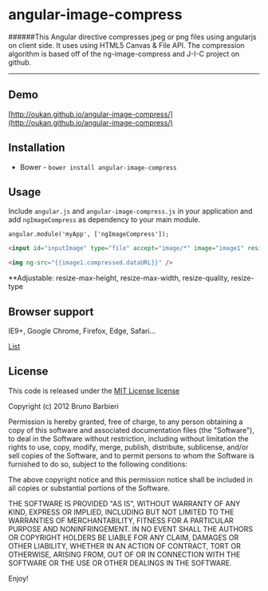 angular-image-compress
=================

######This Angular directive compresses jpeg or png files using angularjs on client side. It uses using HTML5 Canvas &amp; File API. The compression algorithm is based off of the ng-image-compress and J-I-C project on github. 

-----------

Demo
-------------
[http://oukan.github.io/angular-image-compress/](http://oukan.github.io/angular-image-compress/)

Installation
-------------
 - Bower -  `bower install angular-image-compress`


Usage
-------

Include `angular.js` and `angular-image-compress.js` in your application and add `ngImageCompress` as dependency to your main module.

```
angular.module('myApp', ['ngImageCompress']);
```

```html
<input id="inputImage" type="file" accept="image/*" image="image1" resize-max-height="800" resize-max-width="800" resize-quality="0.7" resize-type="image/jpg" ng-image-compress />
```

```html
<img ng-src="{{image1.compressed.dataURL}}" />
```

**Adjustable: resize-max-height, resize-max-width, resize-quality, resize-type


Browser support
-------
IE9+, Google Chrome, Firefox, Edge, Safari... 

[List](http://caniuse.com/#search=canvas)

License
-------

This code is released under the [MIT License
license](http://opensource.org/licenses/MIT)

Copyright (c) 2012 Bruno Barbieri

Permission is hereby granted, free of charge, to any person obtaining a copy
of this software and associated documentation files (the "Software"), to deal
in the Software without restriction, including without limitation the rights
to use, copy, modify, merge, publish, distribute, sublicense, and/or sell
copies of the Software, and to permit persons to whom the Software is
furnished to do so, subject to the following conditions:

The above copyright notice and this permission notice shall be included in
all copies or substantial portions of the Software.

THE SOFTWARE IS PROVIDED "AS IS", WITHOUT WARRANTY OF ANY KIND, EXPRESS OR
IMPLIED, INCLUDING BUT NOT LIMITED TO THE WARRANTIES OF MERCHANTABILITY,
FITNESS FOR A PARTICULAR PURPOSE AND NONINFRINGEMENT. IN NO EVENT SHALL THE
AUTHORS OR COPYRIGHT HOLDERS BE LIABLE FOR ANY CLAIM, DAMAGES OR OTHER
LIABILITY, WHETHER IN AN ACTION OF CONTRACT, TORT OR OTHERWISE, ARISING FROM,
OUT OF OR IN CONNECTION WITH THE SOFTWARE OR THE USE OR OTHER DEALINGS IN
THE SOFTWARE.

Enjoy!
